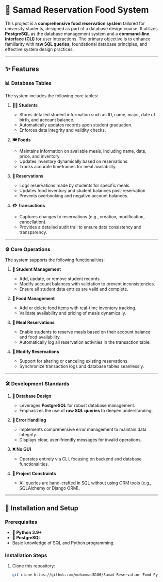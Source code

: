 # 🍴 Samad Reservation Food System

This project is a **comprehensive food reservation system** tailored for university students, designed as part of a database design course. It utilizes **PostgreSQL** as the database management system and a **command-line interface (CLI)** for user interactions. The primary objective is to enhance familiarity with **raw SQL queries**, foundational database principles, and effective system design practices.

---

## ✨ Features

### 📊 Database Tables
The system includes the following core tables:

1. **👩‍🎓 Students**
   - Stores detailed student information such as ID, name, major, date of birth, and account balance.
   - Automatically updates records upon student graduation.
   - Enforces data integrity and validity checks.

2. **🍽️ Foods**
   - Maintains information on available meals, including name, date, price, and inventory.
   - Updates inventory dynamically based on reservations.
   - Tracks accurate timeframes for meal availability.

3. **📜 Reservations**
   - Logs reservations made by students for specific meals.
   - Updates food inventory and student balances post-reservation.
   - Prevents overbooking and negative account balances.

4. **💳 Transactions**
   - Captures changes to reservations (e.g., creation, modification, cancellation).
   - Provides a detailed audit trail to ensure data consistency and transparency.

---

### ⚙️ Core Operations
The system supports the following functionalities:

1. **👥 Student Management**
   - Add, update, or remove student records.
   - Modify account balances with validation to prevent inconsistencies.
   - Ensure all student data entries are valid and complete.

2. **🥗 Food Management**
   - Add or delete food items with real-time inventory tracking.
   - Validate availability and pricing of meals dynamically.

3. **📅 Meal Reservations**
   - Enable students to reserve meals based on their account balance and food availability.
   - Automatically log all reservation activities in the transaction table.

4. **🔄 Modify Reservations**
   - Support for altering or canceling existing reservations.
   - Synchronize transaction logs and database tables seamlessly.

---

### 🛠️ Development Standards

1. **📂 Database Design**
   - Leverages **PostgreSQL** for robust database management.
   - Emphasizes the use of **raw SQL queries** to deepen understanding.

2. **🚨 Error Handling**
   - Implements comprehensive error management to maintain data integrity.
   - Displays clear, user-friendly messages for invalid operations.

3. **❌ No GUI**
   - Operates entirely via CLI, focusing on backend and database functionalities.

4. **📜 Project Constraints**
   - All queries are hand-crafted in SQL without using ORM tools (e.g., SQLAlchemy or Django ORM).

---

## 🚀 Installation and Setup

### Prerequisites
- 🐍 **Python 3.9+**
- 🐘 **PostgreSQL**
- Basic knowledge of SQL and Python programming.

### Installation Steps

1. Clone this repository:
   ```bash
   git clone https://github.com/mohammad8186/Samad-Reservation-Food-Python-Database-Postgres-Basic-Project.git

